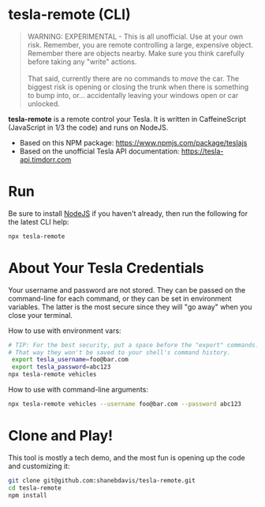 # tesla-remote (CLI)

> WARNING: EXPERIMENTAL - This is all unofficial. Use at your own risk. Remember, you are remote controlling a large, expensive object. Remember there are objects nearby. Make sure you think carefully before taking any "write" actions.
<br><br>That said, currently there are no commands to *move* the car. The biggest risk is opening or closing the trunk when there is something to bump into, or... accidentally leaving your windows open or car unlocked.

**tesla-remote** is a remote control your Tesla. It is written in CaffeineScript (JavaScript in 1/3 the code) and runs on NodeJS.

- Based on this NPM package: https://www.npmjs.com/package/teslajs
- Based on the unofficial Tesla API documentation: https://tesla-api.timdorr.com

# Run

Be sure to install [NodeJS](https://nodejs.org/en/download/) if you haven't already, then run the following for the latest CLI help:

```bash
npx tesla-remote
```

# About Your Tesla Credentials

Your username and password are not stored. They can be passed on the command-line for each command, or they can be set in environment variables. The latter is the most secure since they will "go away" when you close your terminal.

How to use with environment vars:

```bash
# TIP: For the best security, put a space before the "export" commands.
# That way they won't be saved to your shell's command history.
 export tesla_username=foo@bar.com
 export tesla_password=abc123
npx tesla-remote vehicles
```

How to use with command-line arguments:

```bash
npx tesla-remote vehicles --username foo@bar.com --password abc123
```

# Clone and Play!

This tool is mostly a tech demo, and the most fun is opening up the code and customizing it:

```bash
git clone git@github.com:shanebdavis/tesla-remote.git
cd tesla-remote
npm install
```

